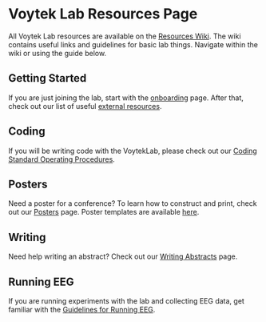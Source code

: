 # Voytek Lab Resources Page

All Voytek Lab resources are available on the [Resources Wiki](https://github.com/voytekresearch/Resources/wiki). The wiki contains useful links and guidelines for basic lab things. Navigate within the wiki or using the guide below.

## Getting Started
If you are just joining the lab, start with the [onboarding](https://github.com/voytekresearch/Resources/wiki/Onboarding) page. After that, check out our list of useful [external resources](https://github.com/voytekresearch/Resources/wiki/External-Resources).

## Coding
If you will be writing code with the VoytekLab, please check out our [Coding Standard Operating Procedures](https://github.com/voytekresearch/Resources/wiki/Coding-SOP).

## Posters
Need a poster for a conference? To learn how to construct and print, check out our [Posters](https://github.com/voytekresearch/Resources/wiki/Posters) page. Poster templates are available [here](https://github.com/voytekresearch/Resources/tree/master/Posters/Templates).

## Writing
Need help writing an abstract? Check out our [Writing Abstracts](https://github.com/voytekresearch/Resources/wiki/Writing-Abstracts) page. 

## Running EEG
If you are running experiments with the lab and collecting EEG data, get familiar with the [Guidelines for Running EEG](https://github.com/voytekresearch/Resources/wiki/Running-EEG). 
